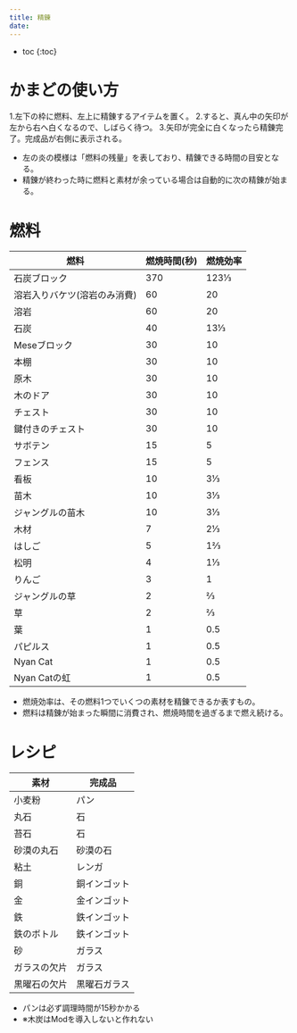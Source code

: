 ```yaml
---
title: 精錬
date:
---
```


- toc
{:toc}

# かまどの使い方

1.左下の枠に燃料、左上に精錬するアイテムを置く。
2.すると、真ん中の矢印が左から右へ白くなるので、しばらく待つ。
3.矢印が完全に白くなったら精錬完了。完成品が右側に表示される。
- 左の炎の模様は「燃料の残量」を表しており、精錬できる時間の目安となる。
- 精錬が終わった時に燃料と素材が余っている場合は自動的に次の精錬が始まる。

# 燃料

|燃料|燃焼時間(秒)|燃焼効率|
|--|--|--|
|石炭ブロック|370|123​⅓|
|溶岩入りバケツ(溶岩のみ消費)|60|20|
|溶岩|60|20|
|石炭|40|13​⅓|
|Meseブロック|30|10|
|本棚|30|10|
|原木|30|10|
|木のドア|30|10|
|チェスト|30|10|
|鍵付きのチェスト|30|10|
|サボテン|15|5|
|フェンス|15|5|
|看板|10|3​⅓|
|苗木|10|3​⅓|
|ジャングルの苗木|10|3​⅓|
|木材|7|2​⅓|
|はしご|5|1​⅔|
|松明|4|1​⅓|
|りんご|3|1|
|ジャングルの草|2|⅔|
|草|2|⅔|
|葉|1|0.5|
|パピルス|1|0.5|
|Nyan Cat|1|0.5|
|Nyan Catの虹|1|0.5|

- 燃焼効率は、その燃料1つでいくつの素材を精錬できるか表すもの。
- 燃料は精錬が始まった瞬間に消費され、燃焼時間を過ぎるまで燃え続ける。

# レシピ

|素材|完成品|
|--|--|
|小麦粉|パン|
|丸石|石|
|苔石|石|
|砂漠の丸石|砂漠の石|
|粘土|レンガ|
|銅|銅インゴット|
|金|金インゴット|
|鉄|鉄インゴット|
|鉄のボトル|鉄インゴット|
|砂|ガラス|
|ガラスの欠片|ガラス|
|黒曜石の欠片|黒曜石ガラス|

- パンは必ず調理時間が15秒かかる
- ※木炭はModを導入しないと作れない
